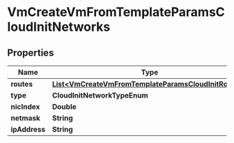 

# VmCreateVmFromTemplateParamsCloudInitNetworks


## Properties

Name | Type | Description | Notes
------------ | ------------- | ------------- | -------------
**routes** | [**List&lt;VmCreateVmFromTemplateParamsCloudInitRoutes&gt;**](VmCreateVmFromTemplateParamsCloudInitRoutes.md) |  |  [optional]
**type** | **CloudInitNetworkTypeEnum** |  | 
**nicIndex** | **Double** |  | 
**netmask** | **String** |  |  [optional]
**ipAddress** | **String** |  |  [optional]



